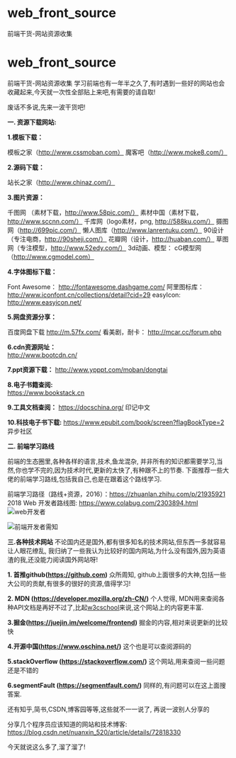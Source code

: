 # web_front_source
前端干货-网站资源收集
# web_front_source
前端干货-网站资源收集
学习前端也有一年半之久了,有时遇到一些好的网站也会收藏起来,今天就一次性全部贴上来吧,有需要的请自取!

废话不多说,先来一波干货吧!

**一. 资源下载网站:**

**1.模板下载：**

 模板之家（http://www.cssmoban.com）
                      魔客吧（http://www.moke8.com/）

**2.源码下载：**

站长之家（http://www.chinaz.com/）

**3.图片资源：**

千图网 （素材下载，http://www.58pic.com/）
                    素材中国（素材下载，http://www.sccnn.com/）
                    千库网（logo素材，png, http://588ku.com/）
                    摄图网（http://699pic.com/）
                    懒人图库（http://www.lanrentuku.com/）
                    90设计（专注电商，http://90sheji.com/）
                    花瓣网（设计，http://huaban.com/）
                    草图网（专注模型，http://www.52edy.com/）
					3d动画、模型： cG模型网（http://www.cgmodel.com）

**4.字体图标下载：**

Font Awesome：   http://fontawesome.dashgame.com/
                          阿里图标库：http://www.iconfont.cn/collections/detail?cid=29
                          easyIcon:   http://www.easyicon.net/


**5.网盘资源分享：**

百度网盘下载 http://m.57fx.com/
看美剧，耐卡：  http://mcar.cc/forum.php


**6.cdn资源网址：**  
http://www.bootcdn.cn/


**7.ppt资源下载：**
http://www.ypppt.com/moban/dongtai


**8.电子书籍查阅:**   
https://www.bookstack.cn  

**9.工具文档查阅：** 
https://docschina.org/  印记中文

**10.科技电子书下载:** 
  https://www.epubit.com/book/screen?flagBookType=2    异步社区


**二. 前端学习路线**

前端的生态圈里,各种各样的语言,技术,鱼龙混杂, 并非所有的知识都需要学习,当然,你也学不完的,因为技术时代,更新的太快了,有种跟不上的节奏. 下面推荐一些大佬的前端学习路线,包括我自己,也是在跟着这个路线学习.

前端学习路径（路线+资源，2016）：https://zhuanlan.zhihu.com/p/21935921  
2018 Web 开发者路线图:   https://www.colabug.com/2303894.html 
![web开发者](https://img-blog.csdn.net/20180704194416225?watermark/2/text/aHR0cHM6Ly9ibG9nLmNzZG4ubmV0L3FxXzM3MjEwNTIz/font/5a6L5L2T/fontsize/400/fill/I0JBQkFCMA==/dissolve/70)

![前端开发者需知](https://img-blog.csdn.net/20180704195321344?watermark/2/text/aHR0cHM6Ly9ibG9nLmNzZG4ubmV0L3FxXzM3MjEwNTIz/font/5a6L5L2T/fontsize/400/fill/I0JBQkFCMA==/dissolve/70)


**三.各种技术网站**
不论国内还是国外,都有很多知名的技术网站,但东西一多就容易让人眼花缭乱, 我归纳了一些我认为比较好的国内网站,为什么没有国外,因为英语渣的我,还没能力阅读国外网站呀!

**1. 首推github(https://github.com)**
	众所周知, github上面很多的大神,包括一些大公司的贡献,有很多的很好的资源,值得学习!

**2. MDN (https://developer.mozilla.org/zh-CN/)** 
	个人觉得, MDN用来查阅各种API文档是再好不过了,比起[w3cschool](https://www.w3cschool.cn/position/webgcs.html)来说,这个网站上的内容更丰富.

**3.掘金(https://juejin.im/welcome/frontend)**
	掘金的内容,相对来说更新的比较快
	
**4.开源中国(https://www.oschina.net/)**
	这个也是可以查阅源码的
	
**5.stackOverflow  (https://stackoverflow.com/)**
	这个网站,用来查阅一些问题还是不错的
	
**6.segmentFault  (https://segmentfault.com/)**
	同样的,有问题可以在这上面搜答案.
	
还有知乎,简书,CSDN,博客园等等,这些就不一一说了, 再说一波别人分享的

分享几个程序员应该知道的网站和技术博客:
https://blog.csdn.net/nuanxin_520/article/details/72818330    


今天就说这么多了,溜了溜了! 
